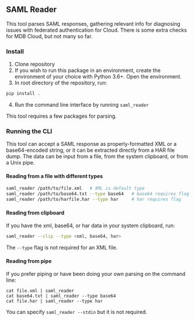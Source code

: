 ## SAML Reader

This tool parses SAML responses, gathering relevant info for diagnosing issues with federated authentication for Cloud.
There is some extra checks for MDB Cloud, but not many so far.

### Install

1. Clone repository
2. If you wish to run this package in an environment, create the environment of your choice with Python 3.6+. Open the environment.
3. In root directory of the repository, run:
```bash
pip install .
```
4. Run the command line interface by running `saml_reader`

This tool requires a few packages for parsing.

### Running the CLI

This tool can accept a SAML response as properly-formatted XML or
a base64-encoded string, or it can be extracted directly from a HAR file dump. 
The data can be input from a file, from the system clipboard,
or from a Unix pipe.

#### Reading from a file with different types

```bash
saml_reader /path/to/file.xml   # XML is default type
saml_reader /path/to/base64.txt --type base64   # base64 requires flag
saml_reader /path/to/harfile.har --type har     # har requires flag
```

#### Reading from clipboard

If you have the xml, base64, or har data in your system clipboard, run:

```bash
saml_reader --clip --type <xml, base64, har>
```

The `--type` flag is not required for an XML file.

#### Reading from pipe

If you prefer piping or have been doing your own parsing on the command line:

```
cat file.xml | saml_reader
cat base64.txt | saml_reader --type base64
cat file.har | saml_reader --type har
```

You can specify `saml_reader --stdin` but it is not required. 
